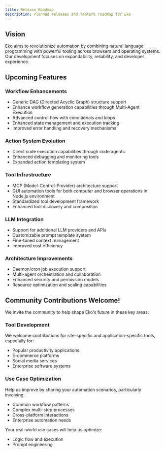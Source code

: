 ```yaml
---
title: Release Roadmap
description: Planned releases and feature roadmap for Eko
---
```


## Vision

Eko aims to revolutionize automation by combining natural language programming with powerful tooling across browsers and operating systems. Our development focuses on expandability, reliability, and developer experience.

## Upcoming Features

### Workflow Enhancements

- Generic DAG (Directed Acyclic Graph) structure support
- Enhance workflow generation capabilities through Multi-Agent Execution
- Advanced control flow with conditionals and loops
- Enhanced state management and execution tracking
- Improved error handling and recovery mechanisms

### Action System Evolution

- Direct code execution capabilities through code agents
- Enhanced debugging and monitoring tools
- Expanded action templating system

### Tool Infrastructure

- MCP (Model-Control-Provider) architecture support
- GUI automation tools for both computer and browser operations in Node.js environment
- Standardized tool development framework
- Enhanced tool discovery and composition

### LLM Integration

- Support for additional LLM providers and APIs
- Customizable prompt template system
- Fine-tuned context management
- Improved cost efficiency

### Architecture Improvements

- Daemon/cron job execution support
- Multi-agent orchestration and collaboration
- Enhanced security and permission models
- Resource optimization and scaling capabilities

## Community Contributions Welcome!

We invite the community to help shape Eko's future in these key areas:

### Tool Development

We welcome contributions for site-specific and application-specific tools, especially for:

- Popular productivity applications
- E-commerce platforms
- Social media services
- Enterprise software systems

### Use Case Optimization

Help us improve by sharing your automation scenarios, particularly involving:

- Common workflow patterns
- Complex multi-step processes
- Cross-platform interactions
- Enterprise automation needs

Your real-world use cases will help us optimize:

- Logic flow and execution
- Prompt engineering

